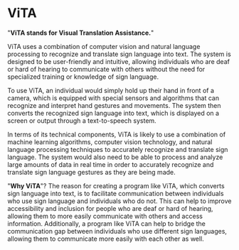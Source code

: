 # ViTA
"**ViTA stands for Visual Translation Assistance.**"

ViTA uses a combination of computer vision and natural language processing to recognize and translate sign language into text. The system is designed to be user-friendly and intuitive, allowing individuals who are deaf or hard of hearing to communicate with others without the need for specialized training or knowledge of sign language.

To use ViTA, an individual would simply hold up their hand in front of a camera, which is equipped with special sensors and algorithms that can recognize and interpret hand gestures and movements. The system then converts the recognized sign language into text, which is displayed on a screen or output through a text-to-speech system.

In terms of its technical components, ViTA is likely to use a combination of machine learning algorithms, computer vision technology, and natural language processing techniques to accurately recognize and translate sign language. The system would also need to be able to process and analyze large amounts of data in real time in order to accurately recognize and translate sign language gestures as they are being made.

"**Why ViTA**"?
The reason for creating a program like ViTA, which converts sign language into text, is to facilitate communication between individuals who use sign language and individuals who do not. This can help to improve accessibility and inclusion for people who are deaf or hard of hearing, allowing them to more easily communicate with others and access information. Additionally, a program like ViTA can help to bridge the communication gap between individuals who use different sign languages, allowing them to communicate more easily with each other as well.

